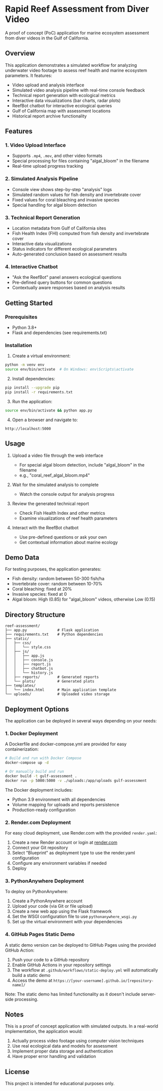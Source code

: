 # Rapid Reef Assessment from Diver Video

A proof of concept (PoC) application for marine ecosystem assessment from diver videos in the Gulf of California.

## Overview

This application demonstrates a simulated workflow for analyzing underwater video footage to assess reef health and marine ecosystem parameters. It features:

- Video upload and analysis interface
- Simulated video analysis pipeline with real-time console feedback
- Technical report generation with ecological metrics
- Interactive data visualizations (bar charts, radar plots)
- ReefBot chatbot for interactive ecological queries
- Gulf of California map with assessment locations
- Historical report archive functionality

## Features

### 1. Video Upload Interface

- Supports `.mp4`, `.mov`, and other video formats
- Special processing for files containing "algal_bloom" in the filename
- Real-time upload progress tracking

### 2. Simulated Analysis Pipeline

- Console view shows step-by-step "analysis" logs
- Simulated random values for fish density and invertebrate cover
- Fixed values for coral bleaching and invasive species
- Special handling for algal bloom detection

### 3. Technical Report Generation

- Location metadata from Gulf of California sites
- Fish Health Index (FHI) computed from fish density and invertebrate cover
- Interactive data visualizations
- Status indicators for different ecological parameters
- Auto-generated conclusion based on assessment results

### 4. Interactive Chatbot

- "Ask the ReefBot" panel answers ecological questions
- Pre-defined query buttons for common questions
- Contextually aware responses based on analysis results

## Getting Started

### Prerequisites

- Python 3.8+
- Flask and dependencies (see requirements.txt)

### Installation

1. Create a virtual environment:

```bash
python -m venv env
source env/bin/activate  # On Windows: env\Scripts\activate
```

2. Install dependencies:

```bash
pip install --upgrade pip
pip install -r requirements.txt
```

3. Run the application:

```bash
source env/bin/activate && python app.py
```

4. Open a browser and navigate to:

```text
http://localhost:5000
```

## Usage

1. Upload a video file through the web interface
   - For special algal bloom detection, include "algal_bloom" in the filename
   - e.g., "coral_reef_algal_bloom.mp4"

2. Wait for the simulated analysis to complete
   - Watch the console output for analysis progress

3. Review the generated technical report
   - Check Fish Health Index and other metrics
   - Examine visualizations of reef health parameters

4. Interact with the ReefBot chatbot
   - Use pre-defined questions or ask your own
   - Get contextual information about marine ecology

## Demo Data

For testing purposes, the application generates:

- Fish density: random between 50-300 fish/ha
- Invertebrate cover: random between 10-70%
- Coral bleaching: fixed at 20%
- Invasive species: fixed at 0
- Algal bloom: High (0.85) for "algal_bloom" videos, otherwise Low (0.15)

## Directory Structure

```text
reef-assessment/
├── app.py              # Flask application
├── requirements.txt    # Python dependencies
├── static/
│   ├── css/
│   │   └── style.css
│   ├── js/
│   │   ├── app.js
│   │   ├── console.js
│   │   ├── report.js
│   │   ├── chatbot.js
│   │   └── history.js
│   ├── reports/        # Generated reports
│   └── plots/          # Generated plots
├── templates/
│   └── index.html      # Main application template
└── uploads/            # Uploaded video storage
```

## Deployment Options

The application can be deployed in several ways depending on your needs:

### 1. Docker Deployment

A Dockerfile and docker-compose.yml are provided for easy containerization:

```bash
# Build and run with Docker Compose
docker-compose up -d

# Or manually build and run
docker build -t gulf-assessment .
docker run -p 5000:5000 -v ./uploads:/app/uploads gulf-assessment
```

The Docker deployment includes:
- Python 3.9 environment with all dependencies
- Volume mapping for uploads and reports persistence
- Production-ready configuration

### 2. Render.com Deployment

For easy cloud deployment, use Render.com with the provided `render.yaml`:

1. Create a new Render account or login at [render.com](https://render.com)
2. Connect your Git repository
3. Select "Blueprint" as deployment type to use the render.yaml configuration
4. Configure any environment variables if needed
5. Deploy

### 3. PythonAnywhere Deployment

To deploy on PythonAnywhere:

1. Create a PythonAnywhere account
2. Upload your code (via Git or file upload)
3. Create a new web app using the Flask framework
4. Set the WSGI configuration file to use `pythonanywhere_wsgi.py`
5. Set up the virtual environment with your dependencies

### 4. GitHub Pages Static Demo

A static demo version can be deployed to GitHub Pages using the provided GitHub Action:

1. Push your code to a GitHub repository
2. Enable GitHub Actions in your repository settings
3. The workflow at `.github/workflows/static-deploy.yml` will automatically build a static demo
4. Access the demo at `https://[your-username].github.io/[repository-name]/`

Note: The static demo has limited functionality as it doesn't include server-side processing.

## Notes

This is a proof of concept application with simulated outputs. In a real-world implementation, the application would:

1. Actually process video footage using computer vision techniques
2. Use real ecological data and models for assessment
3. Implement proper data storage and authentication
4. Have proper error handling and validation

## License

This project is intended for educational purposes only.
